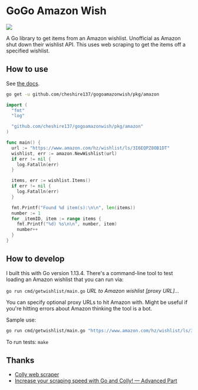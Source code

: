# GoGo Amazon Wish

![](https://github.com/cheshire137/gogoamazonwish/workflows/.github/workflows/test.yml/badge.svg)

A Go library to get items from an Amazon wishlist. Unofficial as Amazon
shut down their wishlist API. This uses web scraping to get the items
off a specified wishlist.

## How to use

See [the docs](https://godoc.org/github.com/cheshire137/gogoamazonwish/pkg/amazon).

```sh
go get -u github.com/cheshire137/gogoamazonwish/pkg/amazon
```

```go
import (
  "fmt"
  "log"

  "github.com/cheshire137/gogoamazonwish/pkg/amazon"
)

func main() {
  url := "https://www.amazon.com/hz/wishlist/ls/3I6EQPZ8OB1DT"
  wishlist, err := amazon.NewWishlist(url)
  if err != nil {
    log.Fatalln(err)
  }

  items, err := wishlist.Items()
  if err != nil {
    log.Fatalln(err)
  }

  fmt.Printf("Found %d item(s):\n\n", len(items))
  number := 1
  for _itemID, item := range items {
    fmt.Printf("%d) %s\n\n", number, item)
    number++
  }
}
```

## How to develop

I built this with Go version 1.13.4. There's a command-line tool to test
loading an Amazon wishlist that you can run via:

`go run cmd/getwishlist/main.go` _URL to Amazon wishlist_ _[proxy URL]..._

You can specify optional proxy URLs to hit Amazon with. Might be useful if you're
hitting errors about Amazon thinking the tool is a bot.

Sample use:

```sh
go run cmd/getwishlist/main.go "https://www.amazon.com/hz/wishlist/ls/3I6EQPZ8OB1DT"
```

To run tests: `make`

## Thanks

- [Colly web scraper](http://go-colly.org)
- [Increase your scraping speed with Go and Colly! — Advanced Part](https://medium.com/swlh/increase-your-scraping-speed-with-go-and-colly-advanced-part-a38648111ab2)
